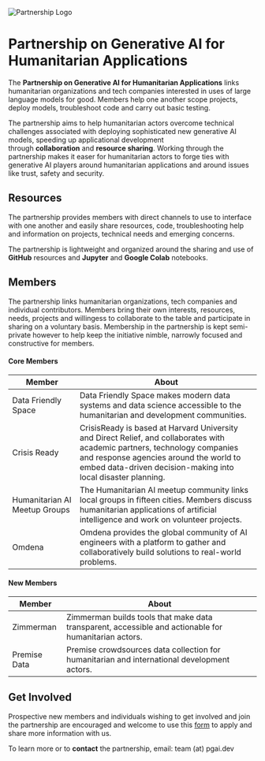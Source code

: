 ![Partnership Logo](https://github.com/Partnership-on-Generative-AI/Workspace/blob/main/media/PSHeader.png)

# Partnership on Generative AI for Humanitarian Applications

The **Partnership on Generative AI for Humanitarian Applications** links humanitarian organizations and tech companies interested in uses of large language models for good. Members help one another scope projects, deploy models, troubleshoot code and carry out basic testing.

The partnership aims to help humanitarian actors overcome technical challenges associated with deploying sophisticated new generative AI models, speeding up applicational development through **collaboration** and **resource sharing**. Working through the partnership makes it easer for humanitarian actors to forge ties with generative AI players around humanitarian applications and around issues like trust, safety and security.

## Resources

The partnership provides members with direct channels to use to interface with one another and easily share resources, code, troubleshooting help and information on projects, technical needs and emerging concerns. 

The partnership is lightweight and organized around the sharing and use of **GitHub** resources and **Jupyter** and **Google Colab** notebooks.

## Members

The partnership links humanitarian organizations, tech companies and individual contributors. Members bring their own interests, resources, needs, projects and willingess to collaborate to the table and participate in sharing on a voluntary basis. Membership in the partnership is kept semi-private however to help keep the initiative nimble, narrowly focused and constructive for members.

#### Core Members

Member | About
--- | ---
Data Friendly Space | Data Friendly Space makes modern data systems and data science accessible to the humanitarian and development communities.
Crisis Ready | CrisisReady is based at Harvard University and Direct Relief, and collaborates with academic partners, technology companies and response agencies around the world to embed data-driven decision-making into local disaster planning.
Humanitarian AI Meetup Groups | The Humanitarian AI meetup community links local groups in fifteen cities. Members discuss humanitarian applications of artificial intelligence and work on volunteer projects.
Omdena | Omdena provides the global community of AI engineers with a platform to gather and collaboratively build solutions to real-world problems.

#### New Members

Member | About
--- | ---
Zimmerman | Zimmerman builds tools that make data transparent, accessible and actionable for humanitarian actors.
Premise Data | Premise crowdsources data collection for humanitarian and international development actors.


## Get Involved

Prospective new members and individuals wishing to get involved and join the partnership are encouraged and welcome to use this [form](https://docs.google.com/forms/d/e/1FAIpQLSeSflcvaFvlMQhp97-PNU4bBmYUEoMNWslHffnROEm6VVa0rw/viewform?usp=sf_link) to apply and share more information with us.

To learn more or to **contact** the partnership, email: team (at) pgai.dev 
